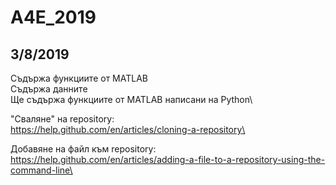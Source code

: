 # A4E_2019
## 3/8/2019
Съдържа функциите от MATLAB\
Съдържа данните\
Ще съдържа функциите от MATLAB написани на Python\

"Сваляне" на repository:\
https://help.github.com/en/articles/cloning-a-repository\

Добавяне на файл към repository:\
https://help.github.com/en/articles/adding-a-file-to-a-repository-using-the-command-line\
